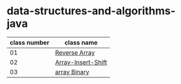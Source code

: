 # data-structures-and-algorithms-java

| **class number** | **class name** |
| ----------------- | ------------- |
| 01 | [Reverse Array](https://ahmadalasaad.github.io/data-structures-and-algorithms-java/reverseArray) |
| 02 | [Array-Insert-Shift](https://ahmadalasaad.github.io/data-structures-and-algorithms-java/arrayInsertShift) |
| 03 | [array Binary](https://ahmadalasaad.github.io/data-structures-and-algorithms-java/arrayBinary) |
